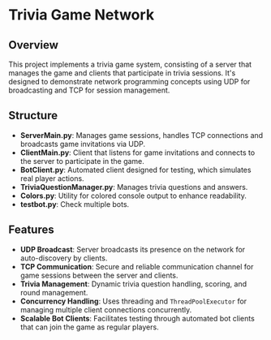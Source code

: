 # Trivia Game Network

## Overview
This project implements a trivia game system, consisting of a server that manages the game and clients that participate in trivia sessions. It's designed to demonstrate network programming concepts using UDP for broadcasting and TCP for session management.

## Structure

- **ServerMain.py**: Manages game sessions, handles TCP connections and broadcasts game invitations via UDP.
- **ClientMain.py**: Client that listens for game invitations and connects to the server to participate in the game.
- **BotClient.py**: Automated client designed for testing, which simulates real player actions.
- **TriviaQuestionManager.py**: Manages trivia questions and answers.
- **Colors.py**: Utility for colored console output to enhance readability.
- **testbot.py**: Check multiple bots.

## Features

- **UDP Broadcast**: Server broadcasts its presence on the network for auto-discovery by clients.
- **TCP Communication**: Secure and reliable communication channel for game sessions between the server and clients.
- **Trivia Management**: Dynamic trivia question handling, scoring, and round management.
- **Concurrency Handling**: Uses threading and `ThreadPoolExecutor` for managing multiple client connections concurrently.
- **Scalable Bot Clients**: Facilitates testing through automated bot clients that can join the game as regular players.
